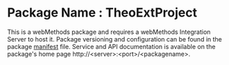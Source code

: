 # Package Name : TheoExtProject
This is a webMethods package and requires a webMethods Integration Server to host it. Package versioning and configuration can be found in the package [manifest](./TheoExtProject/manifest.v3) file. Service and API documentation is available on the package's home page http://&lt;server&gt;:&lt;port&gt;/&lt;packagename>.